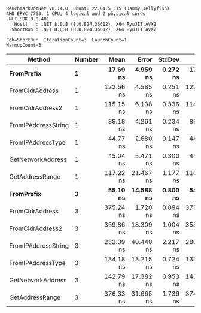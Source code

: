 ```

BenchmarkDotNet v0.14.0, Ubuntu 22.04.5 LTS (Jammy Jellyfish)
AMD EPYC 7763, 1 CPU, 4 logical and 2 physical cores
.NET SDK 8.0.401
  [Host]   : .NET 8.0.8 (8.0.824.36612), X64 RyuJIT AVX2
  ShortRun : .NET 8.0.8 (8.0.824.36612), X64 RyuJIT AVX2

Job=ShortRun  IterationCount=3  LaunchCount=1  
WarmupCount=3  

```
| Method              | Number | Mean      | Error     | StdDev   | Min       | Max       | Gen0   | Allocated |
|-------------------- |------- |----------:|----------:|---------:|----------:|----------:|-------:|----------:|
| **FromPrefix**          | **1**      |  **17.69 ns** |  **4.959 ns** | **0.272 ns** |  **17.38 ns** |  **17.85 ns** | **0.0007** |      **56 B** |
| FromCidrAddress     | 1      | 122.56 ns |  4.585 ns | 0.251 ns | 122.33 ns | 122.83 ns | 0.0012 |     112 B |
| FromCidrAddress2    | 1      | 115.15 ns |  6.138 ns | 0.336 ns | 114.76 ns | 115.35 ns | 0.0013 |     112 B |
| FromIPAddressString | 1      |  89.18 ns |  4.261 ns | 0.234 ns |  88.95 ns |  89.42 ns | 0.0006 |      56 B |
| FromIPAddressType   | 1      |  44.77 ns |  2.680 ns | 0.147 ns |  44.65 ns |  44.93 ns | 0.0010 |      88 B |
| GetNetworkAddress   | 1      |  45.04 ns |  5.471 ns | 0.300 ns |  44.77 ns |  45.36 ns | 0.0007 |      56 B |
| GetAddressRange     | 1      | 117.22 ns | 21.467 ns | 1.177 ns | 116.39 ns | 118.56 ns | 0.0019 |     168 B |
| **FromPrefix**          | **3**      |  **55.10 ns** | **14.588 ns** | **0.800 ns** |  **54.50 ns** |  **56.01 ns** | **0.0020** |     **168 B** |
| FromCidrAddress     | 3      | 375.24 ns |  1.720 ns | 0.094 ns | 375.18 ns | 375.35 ns | 0.0038 |     336 B |
| FromCidrAddress2    | 3      | 359.86 ns | 18.309 ns | 1.004 ns | 358.70 ns | 360.45 ns | 0.0038 |     336 B |
| FromIPAddressString | 3      | 282.39 ns | 40.440 ns | 2.217 ns | 280.95 ns | 284.95 ns | 0.0019 |     168 B |
| FromIPAddressType   | 3      | 134.18 ns | 13.215 ns | 0.724 ns | 133.44 ns | 134.88 ns | 0.0031 |     264 B |
| GetNetworkAddress   | 3      | 142.79 ns | 17.382 ns | 0.953 ns | 141.70 ns | 143.48 ns | 0.0019 |     168 B |
| GetAddressRange     | 3      | 376.33 ns | 31.665 ns | 1.736 ns | 374.98 ns | 378.29 ns | 0.0057 |     504 B |
